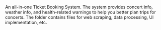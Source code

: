 An all-in-one Ticket Booking System.
The system provides concert info, weather info, and health-related warnings to help you better plan trips for concerts.
The folder contains files for web scraping, data processing, UI implementation, etc.
